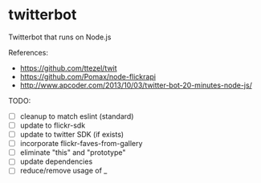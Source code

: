 twitterbot
==========

Twitterbot that runs on Node.js

References:

* https://github.com/ttezel/twit
* https://github.com/Pomax/node-flickrapi
* http://www.apcoder.com/2013/10/03/twitter-bot-20-minutes-node-js/


TODO:
- [ ] cleanup to match eslint (standard)
- [ ] update to flickr-sdk
- [ ] update to twitter SDK (if exists)
- [ ] incorporate flickr-faves-from-gallery
- [ ] eliminate "this" and "prototype"
- [ ] update dependencies
- [ ] reduce/remove usage of _